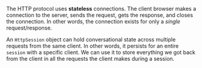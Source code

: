 The HTTP protocol uses **stateless** connections. The client browser makes a connection to the server, sends the request, gets the response, and closes the connection. In other words, the connection exists for only a *single* request/response.

An `HttpSession` object can hold conversational state across multiple requests from the same client. In other words, it persists for an entire `session` with a specific client. We can use it to store everything we got back from the client in all the requests the client makes during a session.